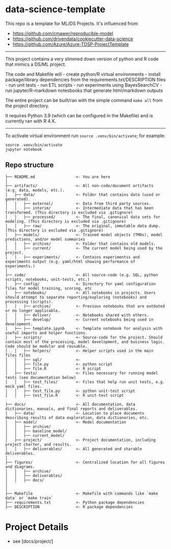 # data-science-template

This repo is a template for ML/DS Projects. It's influenced from:

- https://github.com/cmawer/reproducible-model
- https://github.com/drivendata/cookiecutter-data-science
- https://github.com/Azure/Azure-TDSP-ProjectTemplate

---

This project contains a very slimmed down version of python and R code that mimics a DS/ML project.

The code and Makefile will
    - create python/R virtual environments
    - install package/library dependencies from the requirements.txt/DESCRIPTION files
    - run unit tests
    - run ETL scripts
    - run experiments using BayesSearchCV
    - run jupyter/R-markdown notesbooks that generate html/markdown outputs

The entire project can be built/ran with the simple command `make all` from the project directory.

It requires Python 3.9 (which can be configured in the Makefile) and is currently ran with R 4.X.

---

To activate virtual environment run `source .venv/bin/activate`; for example:

```commandline
source .venv/bin/activate
jupyter notebook
```

## Repo structure 

```
├── README.md                  <- You are here
│
├── artifacts/                 <- All non-code/document artifacts (e.g. data, models, etc.).
│   ├── data/                  <- Folder that contains data (used or generated).
│   │   ├── external/          <- Data from third party sources.
│   │   ├── interim/           <- Intermediate data that has been transformed. (This directory is excluded via .gitignore)
│   │   ├── processed/         <- The final, canonical data sets for modeling. (This directory is excluded via .gitignore)
│   │   ├── raw/               <- The original, immutable data dump. (This directory is excluded via .gitignore)
│   ├── models/                <- Trained model objects (TMOs), model predictions, and/or model summaries
│   │   ├── archive/           <- Folder that contains old models.
│   │   ├── current/           <- The current model being used by the project.
│   │   ├── experiments/       <- Contains experimentss and experiments output (e.g. yaml/html showing performance of experiments.)
│
├── code/                      <- All source-code (e.g. SQL, python scripts, notebooks, unit-tests, etc.)
│   ├── config/                <- Directory for yaml configuration files for model training, scoring, etc
│   ├── notebooks/             <- All notebooks in projects. Users should attempt to separate reporting/exploring (notebooks) and processing (scripts).
│   │   ├── archive/           <- Previous notebooks that are outdated or no longer applicable.
│   │   ├── deliver/           <- Notebooks shared with others. 
│   │   ├── develop/           <- Current notebooks being used in development.
│   ├── ├── template.ipynb     <- Template notebook for analysis with useful imports and helper functions. 
│   ├── scripts/               <- Source-code for the project. Should contain most of the processing, model development, and business logic. Code should be modular and reusable.
│   │   ├── helpers/           <- Helper scripts used in the main files files 
│   │   ├── sql/               <- 
│   │   ├── file.py            <- python script
│   │   ├── file.R             <- R script
│   ├── tests/                 <- Files necessary for running model tests (see documentation below) 
│   │   ├── test_files/        <- Files that help run unit tests, e.g. mock yaml files.
│   │   ├── test_file.py       <- python unit-test script
│   │   ├── test_file.R        <- R unit-test script

├── docs/                      <- All documentation, data dictionaries, manuals, and final reports and deliverables.
│   ├── data/                  <- Location to place documents describing results of data exploration, data dictionaries, etc.
│   ├── model/                 <- Model documentation 
│   │   ├── archive/
│   │   ├── baseline_model/
│   │   ├── current_model/
│   ├── project/               <- Project documentation, including project charter, and results.
│   │   ├── deliverables/      <- All generated and sharable deliverables.
│
├── figures/                   <- Centralized location for all figures and diagrams.
│   │   ├── archive/
│   │   ├── deliverables/
│   │   ├── docs/
│
│
├── Makefile                   <- Makefile with commands like `make data` or `make train`
├── requirements.txt           <- Python package dependencies
├── DESCRIPTION                <- R package dependencies

```

# Project Details

- see [docs/project/]